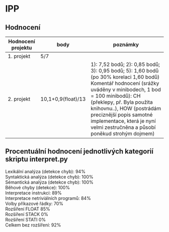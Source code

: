 # IPP

## Hodnocení

| Hodnocení projektu | body               | poznámky                                                                                                                                                                                                                                                                                                                           |
|--------------------|--------------------|------------------------------------------------------------------------------------------------------------------------------------------------------------------------------------------------------------------------------------------------------------------------------------------------------------------------------------|
| 1. projekt         | 5/7                |                                                                                                                                                                                                                                                                                                                                    |
| 2. projekt         | 10,1+0,9(float)/13 | 1): 7,52 bodů; 2): 0,85 bodů; 3): 0,95 bodů; 5): 1,60 bodů (po 30% korelaci 1,60 bodů) Komentář hodnocení (srážky uváděny v minibodech, 1 bod = 100 minibodů): CH (překlepy, př. Byla použita knihovnu..), HOW (postrádám preciznější popis samotné implementace, která je nyní velmi zestručněna a působí poněkud strohým dojmem) |

## Procentuální hodnocení jednotlivých kategorií skriptu interpret.py

Lexikální analýza (detekce chyb): 94%\
Syntaktická analýza (detekce chyb): 100%\
Sémantická analýza (detekce chyb): 100%\
Běhové chyby (detekce): 100%\
Interpretace instrukcí: 89%\
Interpretace netriviálních programů: 84%\
Volby příkazové řádky: 70%\
Rozšíření FLOAT 85%\
Rozšíření STACK 0%\
Rozšíření STATI 0%\
Celkem bez rozšíření: 92%
